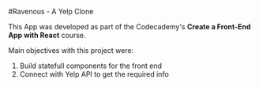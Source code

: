 #Ravenous - A Yelp Clone

This App was developed as part of the Codecademy's **Create a Front-End App with React** course.

Main objectives with this project were: 
1. Build statefull components for the front end
2. Connect with Yelp API to get the required info